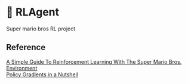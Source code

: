 # :mushroom: RLAgent

Super mario bros RL project



## Reference
[A Simple Guide To Reinforcement Learning With The Super Mario Bros. Environment](https://medium.com/geekculture/a-simple-guide-to-reinforcement-learning-with-the-super-mario-bros-environment-495a13974a54)
<br/>
[Policy Gradients in a Nutshell](https://towardsdatascience.com/policy-gradients-in-a-nutshell-8b72f9743c5d)
